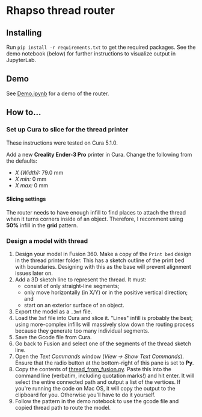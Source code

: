 # Rhapso thread router

## Installing

Run `pip install -r requirements.txt` to get the required packages. See the demo notebook (below) for further instructions to visualize output in JupyterLab.

## Demo

See [Demo.ipynb](Demo.ipynb) for a demo of the router.

## How to…

### Set up Cura to slice for the thread printer
These instructions were tested on Cura 5.1.0.

Add a new **Creality Ender-3 Pro** printer in Cura. Change the following from the defaults:

* _X (Width):_ 79.0 mm
* _X min:_ 0 mm
* _X max:_ 0 mm

#### Slicing settings
The router needs to have enough infill to find places to attach the thread when it turns corners inside of an object. Therefore, I recomment using **50%** infill in the **grid** pattern.

### Design a model with thread

1. Design your model in Fusion 360. Make a copy of the `Print bed` design in the thread printer folder. This has a sketch outline of the print bed with boundaries. Designing with this as the base will prevent alignment issues later on.
2. Add a 3D sketch line to represent the thread. It must:
	* consist of only straight-line segments;
	* only move horizontally (in X/Y) or in the positive vertical direction; and
	* start on an exterior surface of an object.
3. Export the model as a `.3mf` file.
4. Load the `3mf` file into Cura and slice it. "Lines" infill is probably the best; using more-complex infills will massively slow down the routing process because they generate too many individual segments.
5. Save the Gcode file from Cura.
6. Go back to Fusion and select one of the segments of the thread sketch line.
7. Open the _Text Commands_ window (_View → Show Text Commands_). Ensure that the radio button at the bottom-right of this pane is set to **Py**.
8. Copy the contents of [thread_from_fusion.py](thread_from_fusion.py). Paste this into the command line (verbatim, including quotation marks!) and hit enter. It will select the entire connected path and output a list of the vertices. If you're running the code on Mac OS, it will copy the output to the clipboard for you. Otherwise you'll have to do it yourself.
9. Follow the pattern in the demo notebook to use the gcode file and copied thread path to route the model.
